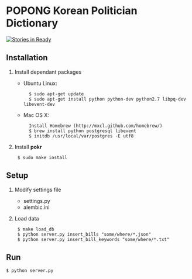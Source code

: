 POPONG Korean Politician Dictionary
===================================

[![Stories in Ready](https://badge.waffle.io/teampopong/pokr.png)](http://waffle.io/teampopong/pokr)

## Installation

1. Install dependant packages
    - Ubuntu Linux:

            $ sudo apt-get update
            $ sudo apt-get install python python-dev python2.7 libpq-dev libevent-dev
    - Mac OS X:

            Install Homebrew (http://mxcl.github.com/homebrew/)
            $ brew install python postgresql libevent
            $ initdb /usr/local/var/postgres -E utf8

1. Install **pokr**

        $ sudo make install

## Setup

1. Modify settings file
    - settings.py
    - alembic.ini
1. Load data

        $ make load_db
        $ python server.py insert_bills "some/where/*.json"
        $ python server.py insert_bill_keywords "some/where/*.txt"

## Run

    $ python server.py
